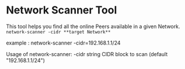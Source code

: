 # Network Scanner Tool

This tool helps you find all the online Peers available in a given Network.
`network-scanner -cidr **target Network**`

example : network-scanner -cidr=192.168.1.1/24

Usage of network-scanner:
  -cidr string
        CIDR block to scan (default "192.168.1.1/24")